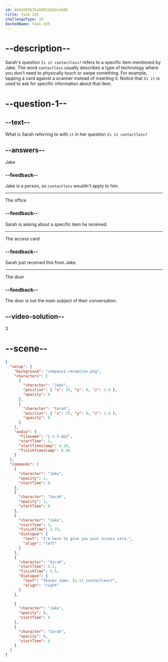 ```yaml
---
id: 656d283b7ba56912bb2ceb06
title: Task 155
challengeType: 19
dashedName: task-155
---
```


<!--
AUDIO REFERENCE:
Jake: Hey. You're Sarah, right? I'm Jake, from Security. I'm here to give you your access card.
Sarah: Thanks, Jake. Is it contactless?
-->

# --description--

Sarah's question `Is it contactless?` refers to a specific item mentioned by Jake. The word `contactless` usually describes a type of technology where you don't need to physically touch or swipe something. For example, tapping a card against a scanner instead of inserting it. Notice that `Is it` is used to ask for specific information about that item.

# --question-1--

## --text--

What is Sarah referring to with `it` in her question `Is it contactless?`

## --answers--

Jake

### --feedback--

Jake is a person, so `contactless` wouldn't apply to him.

---

The office

### --feedback--

Sarah is asking about a specific item he received.

---

The access card

### --feedback--

Sarah just received this from Jake.

---

The door

### --feedback--

The door is not the main subject of their conversation.

## --video-solution--

3

# --scene--

```json
{
  "setup": {
    "background": "company1-reception.png",
    "characters": [
      {
        "character": "Jake",
        "position": { "x": 25, "y": 0, "z": 1.4 },
        "opacity": 0
      },
      {
        "character": "Sarah",
        "position": { "x": 75, "y": 0, "z": 1.4 },
        "opacity": 0
      }
    ],
    "audio": {
      "filename": "1.1-5.mp3",
      "startTime": 1,
      "startTimestamp": 4.18,
      "finishTimestamp": 8.96
    }
  },
  "commands": [
    {
      "character": "Jake",
      "opacity": 1,
      "startTime": 0
    },
    {
      "character": "Sarah",
      "opacity": 1,
      "startTime": 0
    },
    {
      "character": "Jake",
      "startTime": 1,
      "finishTime": 2.75,
      "dialogue": {
        "text": "I'm here to give you your access card.",
        "align": "left"
      }
    },
    {
      "character": "Sarah",
      "startTime": 3.2,
      "finishTime": 5.5,
      "dialogue": {
        "text": "Thanks Jake. Is it contactless?",
        "align": "right"
      }
    },

    {
      "character": "Jake",
      "opacity": 0,
      "startTime": 6
    },
    {
      "character": "Sarah",
      "opacity": 0,
      "startTime": 6
    }
  ]
}
```
